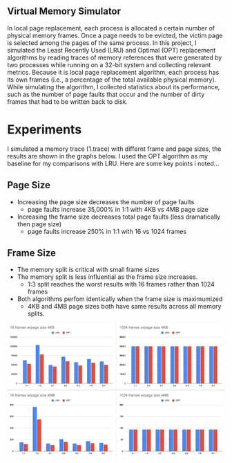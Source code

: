 Virtual Memory Simulator
-------------------------
In local page replacement, each process is allocated a certain number of physical memory frames. Once a page needs to be evicted, the victim page is selected among the pages of the same process. In this project, I simulated the Least Recently Used (LRU) and Optimal (OPT) replacement algorithms by reading traces of memory references that were generated by two processes while running on a 32-bit system and collecting relevant metrics. Because it is local page replacement algorithm, each process has its own frames (i.e., a percentage of the total available physical memory). While simulating the algorithm, I collected statistics about its performance, such as the number of page faults that occur and the number of dirty frames that had to be written back to disk.

# Experiments
I simulated a memory trace (1.trace) with differnt frame and page sizes, the results are shown in the graphs below. I used the OPT algorithm as my baseline for my comparisons with LRU. Here are some key points i noted...

Page Size 
----------
* Increasing the page size decreases the number of page faults
  * page faults increase 35,000% in 1:1 with 4KB vs 4MB page size
* Increasing the frame size decreases total page faults (less dramatically then page size)
  * page faults increase 250% in 1:1 with 16 vs 1024 frames

Frame Size
----------
* The memory split is critical with small frame sizes
* The memory split is less influential as the frame size increases.
  * 1:3 split reaches the worst results with 16 frames rather than 1024 frames
* Both algorithms perfom identically when the frame size is maximumized
  * 4KB and 4MB page sizes both have same results across all memory splits.

![graphs](graphs.png)


